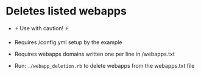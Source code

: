 # Deletes listed webapps

  - ⚡ Use with caution! ⚡

  - Requires /config.yml setup by the example
  - Requires webapps domains written one per line in /webapps.txt
  - Run: `./webapp_deletion.rb` to delete webapps from the webapps.txt file
